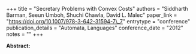+++
title = "Secretary Problems with Convex Costs"
authors = "Siddharth Barman, Seeun Umboh, Shuchi Chawla, David L. Malec"
paper_link = "https://doi.org/10.1007/978-3-642-31594-7\_7"
entrytype = "conference"
publication_details = "Automata,  Languages"
conference_date = "2012"
notes = ""
+++

<b>Abstract:</b>
